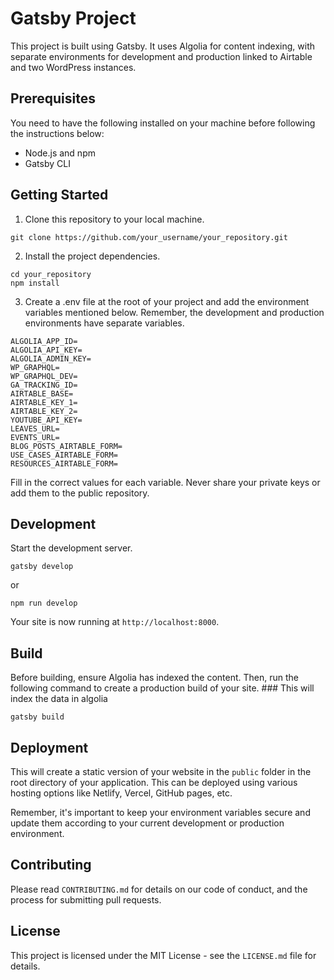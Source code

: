 # Gatsby Project 

This project is built using Gatsby. It uses Algolia for content indexing, with separate environments for development and production linked to Airtable and two WordPress instances.

## Prerequisites

You need to have the following installed on your machine before following the instructions below:
- Node.js and npm
- Gatsby CLI

## Getting Started

1. Clone this repository to your local machine.
```shell
git clone https://github.com/your_username/your_repository.git
```
2. Install the project dependencies.
```shell
cd your_repository
npm install
```
3. Create a .env file at the root of your project and add the environment variables mentioned below. Remember, the development and production environments have separate variables.

```shell
ALGOLIA_APP_ID=
ALGOLIA_API_KEY=
ALGOLIA_ADMIN_KEY=
WP_GRAPHQL=
WP_GRAPHQL_DEV=
GA_TRACKING_ID=
AIRTABLE_BASE=
AIRTABLE_KEY_1=
AIRTABLE_KEY_2=
YOUTUBE_API_KEY=
LEAVES_URL=
EVENTS_URL=
BLOG_POSTS_AIRTABLE_FORM=
USE_CASES_AIRTABLE_FORM=
RESOURCES_AIRTABLE_FORM=
```
Fill in the correct values for each variable. Never share your private keys or add them to the public repository.

## Development

Start the development server.
```shell
gatsby develop
```
or
```shell
npm run develop
```
Your site is now running at `http://localhost:8000`.

## Build

Before building, ensure Algolia has indexed the content. Then, run the following command to create a production build of your site. ### This will index the data in algolia

```shell
gatsby build
```
## Deployment

This will create a static version of your website in the `public` folder in the root directory of your application. This can be deployed using various hosting options like Netlify, Vercel, GitHub pages, etc.

Remember, it's important to keep your environment variables secure and update them according to your current development or production environment.

## Contributing

Please read `CONTRIBUTING.md` for details on our code of conduct, and the process for submitting pull requests.

## License

This project is licensed under the MIT License - see the `LICENSE.md` file for details.
